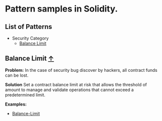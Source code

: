 # Pattern samples in Solidity.

## List of Patterns

* Security Category
	* [Balance Limit](#Balance-Limit)
    
## <a name="Balance-Limit">Balance Limit</a> [&#8593;](#list-of-patterns)

**Problem:** In the case of security bug discover by hackers, all contract funds can be lost. 

**Solution** Set a contract balance limit at risk that allows the threshold of amount to manage and validate operations that cannot exceed a predetermined limit.

**Examples:**
* [Balance-Limit](./contracts/Balance-Limit)

